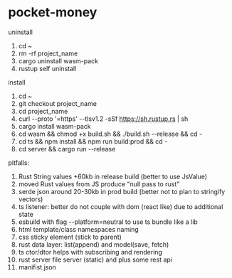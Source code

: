 # pocket-money

uninstall
1. cd ~
2. rm -rf project_name
3. cargo uninstall wasm-pack
4. rustup self uninstall

install 
1. cd ~
2. git checkout project_name
3. cd project_name	
3. curl --proto '=https' --tlsv1.2 -sSf https://sh.rustup.rs | sh
4. cargo install wasm-pack
5. cd wasm && chmod +x build.sh && ./build.sh --release && cd -
6. cd ts && npm install && npm run build:prod && cd -
7. cd server && cargo run --release


pitfalls:

1. Rust String values +60kb in release build (better to use JsValue)
2. moved Rust values from JS produce "null pass to rust"  
3. serde json around 20-30kb in prod build (better not to plan to stringify vectors)
4. ts listener: better do not couple with dom (react like) due to additional state
5. esbuild with flag --platform=neutral to use ts bundle like a lib
6. html template/class namespaces naming
7. css sticky element (stick to parent)
8. rust data layer: list(append) and model(save, fetch)
9. ts ctor/dtor helps with subscribing and rendering 
10. rust server file server (static) and plus some rest api
11. manifist.json